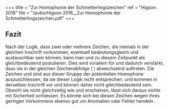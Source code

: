 +++
title = "Zur Homophonie der Schmetterlingszeichen"
ref = "Higson 2016"
file = "/pubs/Higson 2016__Zur Homophonie der Schmetterlingszeichen.pdf"
+++

## Fazit

Nach der Logik, dass zwei oder mehrere Zeichen, die niemals in der gleichen
Inschrift vorkommen, eventuell bedeutungsgleich und austauschbar sein können,
kann man und zu diesem Zeitpunkt als gleichbedeutend postulieren. Dies wird
vorallem für
 und
dadurch verstärkt, dass sie in der gleichen Zeichenabfolge (
 ) abwechselnd
auftreten. Die Zeichen
 und
 sind aus dieser Gruppe der potentiellen Homophone
auszuschliessen, da sie dieser Logik nicht entsprechen. und
 kommen in derselben
Inschrift vor und können daher nicht gleichbedeutend sein. Obwohl sie nicht gleichzeitig wie
und
 erscheinen, lässt sich daraus nichts mit Sicherheit schliessen. Es könnte
sich bei diesen Zeichen wegen ihres geringen Vorkommens ebenso gut um Anomalien oder
Fehler handeln.
